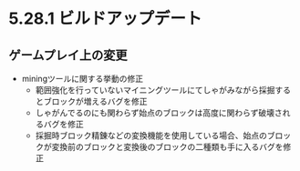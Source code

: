 # 5.28.1 ビルドアップデート
## ゲームプレイ上の変更

* miningツールに関する挙動の修正
  * 範囲強化を行っていないマイニングツールにてしゃがみながら採掘するとブロックが増えるバグを修正
  * しゃがんでるのにも関わらず始点のブロックは高度に関わらず破壊されるバグを修正
  * 採掘時ブロック精錬などの変換機能を使用している場合、始点のブロックが変換前のブロックと変換後のブロックの二種類も手に入るバグを修正